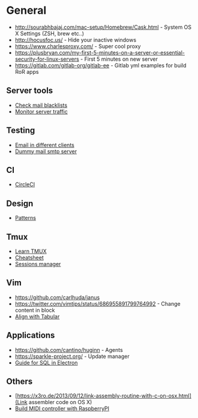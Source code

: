 # General

* http://sourabhbajaj.com/mac-setup/Homebrew/Cask.html - System OS X Settings (ZSH, brew etc..)
* http://hocusfoc.us/ - Hide your inactive windows
* https://www.charlesproxy.com/ - Super cool proxy
* https://plusbryan.com/my-first-5-minutes-on-a-server-or-essential-security-for-linux-servers - First 5 minutes on new server
* https://gitlab.com/gitlab-org/gitlab-ee - Gitlab yml examples for build RoR apps

## Server tools

* [Check mail blacklists](https://mxtoolbox.com/)
* [Monitor server traffic](http://www.binarytides.com/linux-commands-monitor-network/)

## Testing

* [Email in different clients](https://litmus.com/)
* [Dummy mail smtp server](https://github.com/sj26/mailcatcher)

## CI

* [CircleCI](https://circleci.com/)

## Design

* [Patterns](https://github.com/NoDivide/astrum)

## Tmux

* [Learn TMUX](https://thoughtbot.com/upcase/tmux)
* [Cheatsheet](http://tmuxcheatsheet.com/)
* [Sessions manager](https://github.com/tmuxinator/tmuxinator)

## Vim

* https://github.com/carlhuda/janus
* https://twitter.com/vimtips/status/686955891799764992 - Change content in block
* [Align with Tabular](https://www.youtube.com/watch?v=S33w7rcxbOk)

## Applications

* https://github.com/cantino/huginn - Agents
* https://sparkle-project.org/ - Update manager
* [Guide for SQL in Electron](https://github.com/sqlectron/sqlectron-gui)

## Others

* [https://x3ro.de/2013/09/12/link-assembly-routine-with-c-on-osx.html](Link
  assembler code on OS X)
* [Build MIDI controller with RaspberryPI](https://proandroiddev.com/building-a-distributed-midi-controller-with-android-things-and-nearby-api-2-b4b0531d645e)

